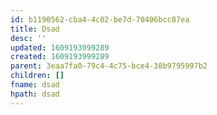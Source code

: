 ```yaml
---
id: b1190562-cba4-4c02-be7d-70406bcc87ea
title: Dsad
desc: ''
updated: 1609193999289
created: 1609193999289
parent: 3eaa7fa0-79c4-4c75-bce4-38b9795997b2
children: []
fname: dsad
hpath: dsad
---
```




